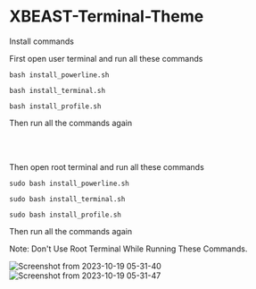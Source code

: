 # XBEAST-Terminal-Theme

Install commands

First open user terminal and run all these commands

```
bash install_powerline.sh

bash install_terminal.sh

bash install_profile.sh
```

Then run all the commands again

<br><br>

Then open root terminal and run all these commands

```
sudo bash install_powerline.sh

sudo bash install_terminal.sh

sudo bash install_profile.sh
```
Then run all the commands again


Note: Don't Use Root Terminal While Running These Commands.

![Screenshot from 2023-10-19 05-31-40](https://github.com/XBEAST1/XBEAST-Terminal-Theme/assets/81472131/e10647ab-18bd-4104-aeb7-dbb6f4f44b18)
![Screenshot from 2023-10-19 05-31-47](https://github.com/XBEAST1/XBEAST-Terminal-Theme/assets/81472131/4e078927-5ecf-403e-a51a-8ec8e7ad2441)

